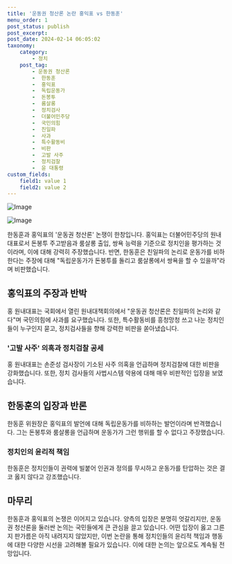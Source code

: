 ```yaml
---
title: '운동권 청산론 논란 홍익표 vs 한동훈'
menu_order: 1
post_status: publish
post_excerpt: 
post_date: 2024-02-14 06:05:02
taxonomy:
    category:
        - 정치
    post_tag:
        - 운동권 청산론
        -  한동훈
        -  홍익표
        -  독립운동가
        -  돈봉투
        -  룸살롱
        -  정치검사
        -  더불어민주당
        -  국민의힘
        -  친일파
        -  사과
        -  특수활동비
        -  비판
        -  고발 사주
        -  정치검찰
        -  윤 대통령
custom_fields:
    field1: value 1
    field2: value 2
---
```


![Image](https://imgnews.pstatic.net/image/277/2024/02/13/0005379076_001_20240213114401334.jpg?type=w647)

![Image](https://imgnews.pstatic.net/image/277/2024/02/13/0005379076_002_20240213114401382.jpg?type=w647)

한동훈과 홍익표의 '운동권 청산론' 논쟁이 한창입니다. 홍익표는 더불어민주당의 원내대표로서 돈봉투 주고받음과 룸살롱 출입, 쌍욕 능력을 기준으로 정치인을 평가하는 것이라며, 이에 대해 강력히 주장했습니다. 반면, 한동훈은 친일파의 논리로 운동가를 비하한다는 주장에 대해 "독립운동가가 돈봉투를 돌리고 룸살롱에서 쌍욕을 할 수 있을까"라며 비판했습니다.
## 홍익표의 주장과 반박
홍 원내대표는 국회에서 열린 원내대책회의에서 "운동권 청산론은 친일파의 논리와 같다"며 국민의힘에 사과를 요구했습니다. 또한, 특수활동비를 흥청망청 쓰고 나눈 정치인들이 누구인지 묻고, 정치검사들을 향해 강력한 비판을 쏟아냈습니다.
### '고발 사주' 의혹과 정치검찰 공세
홍 원내대표는 손준성 검사장이 기소된 사주 의혹을 언급하며 정치검찰에 대한 비판을 강화했습니다. 또한, 정치 검사들의 사법시스템 악용에 대해 매우 비판적인 입장을 보였습니다.
## 한동훈의 입장과 반론
한동훈 위원장은 홍익표의 발언에 대해 독립운동가를 비하하는 발언이라며 반격했습니다. 그는 돈봉투와 룸살롱을 언급하며 운동가가 그런 행위를 할 수 없다고 주장했습니다.
### 정치인의 윤리적 책임
한동훈은 정치인들이 권력에 빌붙어 인권과 정의를 무시하고 운동가를 탄압하는 것은 결코 옳지 않다고 강조했습니다.
## 마무리
한동훈과 홍익표의 논쟁은 이어지고 있습니다. 양측의 입장은 분명히 엇갈리지만, 운동권 청산론을 둘러싼 논의는 국민들에게 큰 관심을 끌고 있습니다. 어떤 입장이 옳고 그른지 판가름은 아직 내려지지 않았지만, 이번 논란을 통해 정치인들의 윤리적 책임과 행동에 대한 다양한 시선을 고려해볼 필요가 있습니다. 이에 대한 논의는 앞으로도 계속될 전망입니다.

